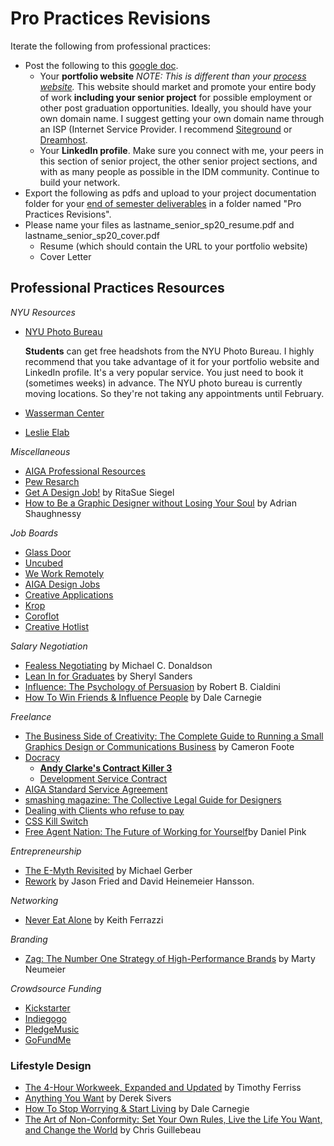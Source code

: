 # Pro Practices Revisions

Iterate the following from professional practices:

* Post the following to this [google doc](https://docs.google.com/document/d/1OcgV14fQ-5CF06pYlxactQf4kqYFKBWtfOupdwr-h5s/edit?usp=sharing). 
  * Your **portfolio website** _NOTE: This is different than your_ [_process website_](../pre-work/website.md)_._  This website should market and promote your entire body of work **including your senior project** for possible employment or other post graduation opportunities. Ideally, you should have your own domain name. I suggest getting your own domain name through an ISP \(Internet Service Provider. I recommend [Siteground](http://siteground.com) or [Dreamhost](http://dreamhost.com).
  * Your **LinkedIn profile**. Make sure you connect with me, your peers in this section of senior project, the other senior project sections, and with as many people as possible in the IDM community. Continue to build your network.
* Export the following as pdfs and upload to your project documentation folder for your [end of semester deliverables](./) in a folder named "Pro Practices Revisions".
* Please name your files as lastname\_senior\_sp20\_resume.pdf and lastname\_senior\_sp20\_cover.pdf 
  * Resume \(which should contain the URL to your portfolio website\)
  * Cover Letter

## Professional Practices Resources

_NYU Resources_

* [NYU Photo Bureau](https://www.nyu.edu/about/leadership-university-administration/office-of-the-president/university-relationsandpublicaffairs/public-affairs/photo-bureau.html)

  **Students** can get free headshots from the NYU Photo Bureau. I highly recommend that you take advantage of it for your portfolio website and LinkedIn profile. It's a very popular service. You just need to book it \(sometimes weeks\) in advance. The NYU photo bureau is currently moving locations. So they're not taking any appointments until February.

* [Wasserman Center](https://www.nyu.edu/students/student-information-and-resources/career-development-and-jobs.html)
* [Leslie Elab](http://entrepreneur.nyu.edu/)

_Miscellaneous_

* [AIGA Professional Resources](http://www.aiga.org/professional-resources)
* [Pew Resarch](http://www.pewresearch.org/)
* [Get A Design Job!](http://www.aiga.org/get-a-design-job) by RitaSue Siegel
* [How to Be a Graphic Designer without Losing Your Soul](https://www.amazon.com/Graphic-Designer-without-Losing-Expanded/dp/1568989830/ref=tmm_pap_swatch_0?_encoding=UTF8&qid=1516586778&sr=1-1-spell) by Adrian Shaughnessy 

_Job Boards_

* [Glass Door](http://glassdoor.com)
* [Uncubed](https://uncubed.com)
* [We Work Remotely](https://weworkremotely.com) 
* [AIGA Design Jobs](http://designjobs.aiga.org)
* [Creative Applications](http://www.creativeapplications.net/job-board)
* [Krop](http://www.krop.com)
* [Coroflot](http://www.coroflot.com/public/jobs_browse.asp)
* [Creative Hotlist](http://www.creativehotlist.com)

_Salary Negotiation_

* [Fealess Negotiating](https://www.amazon.com/Fearless-Negotiating-Michael-C-Donaldson/dp/1259584801/ref=sr_1_1_twi_pap_2?ie=UTF8&qid=1516674344&sr=8-1&keywords=fearless+negotiating) by Michael C. Donaldson
* [Lean In for Graduates](http://www.amazon.com/Lean-Graduates-Sheryl-Sandberg/dp/0385353677/ref=sr_1_1?ie=UTF8&qid=1442940600&sr=8-1&keywords=lean+in+for+graduates) by Sheryl Sanders 
* [Influence: The Psychology of Persuasion](https://www.amazon.com/Influence-Psychology-Persuasion-Robert-Cialdini/dp/006124189X/ref=sr_1_4?s=books&ie=UTF8&qid=1516674402&sr=1-4&keywords=influence) by Robert B. Cialdini
* [How To Win Friends & Influence People](https://www.amazon.com/How-Win-Friends-Influence-People-ebook/dp/B003WEAI4E/ref=sr_1_3?s=books&ie=UTF8&qid=1516674757&sr=1-3&keywords=dale+carnegie) by Dale Carnegie

_Freelance_

* [The Business Side of Creativity: The Complete Guide to Running a Small Graphics Design or Communications Business](https://www.amazon.com/Business-Side-Creativity-Comprehensive-Communications/dp/0393734005/ref=la_B00IMVP96O_1_1?s=books&ie=UTF8&qid=1516586595&sr=1-1) by Cameron Foote 
* [Docracy](http://www.docracy.com/doc/showalluserdocs?sortBy=4&page=1&userId=7435)
  * [**Andy Clarke's Contract Killer 3**](http://stuffandnonsense.co.uk/projects/contract-killer)
  * [Development Service Contract](https://www.docracy.com/7079/development-service-contract)
* [AIGA Standard Service Agreement](http://www.aiga.org/standard-agreement/)
* [smashing magazine: The Collective Legal Guide for Designers](http://www.smashingmagazine.com/2013/04/03/legal-guide-contract-samples-for-designers/)
* [Dealing with Clients who refuse to pay](http://www.smashingmagazine.com/2010/04/09/dealing-with-clients-who-refuse-to-pay)
* [CSS Kill Switch](http://csskillswitch.com)
* [Free Agent Nation: The Future of Working for Yourself](https://www.amazon.com/Free-Agent-Nation-Working-Yourself/dp/0446678791/ref=asap_bc?ie=UTF8)by Daniel Pink 

_Entrepreneurship_

* [The E-Myth Revisited](https://www.amazon.com/E-Myth-Revisited-Small-Businesses-About/dp/0887307280/ref=tmm_pap_swatch_0?_encoding=UTF8&qid=1516833277&sr=8-1) by Michael Gerber
* [Rework](https://www.amazon.com/Rework-Jason-Fried/dp/0307463745/ref=sr_1_1_twi_har_2?s=books&ie=UTF8&qid=1516586631&sr=1-1&keywords=rework) by Jason Fried and David Heinemeier Hansson.

_Networking_

* [Never Eat Alone](https://www.amazon.com/Never-Eat-Alone-Expanded-Updated/dp/B00H6JBFOS/ref=sr_1_1?s=books&ie=UTF8&qid=1516833304&sr=1-1&keywords=never+eat+alone) by Keith Ferrazzi 

_Branding_

* [Zag: The Number One Strategy of High-Performance Brands](https://www.amazon.com/Zag-Number-Strategy-High-Performance-Brands/dp/0321426770/ref=sr_1_3?ie=UTF8&qid=1516833998&sr=8-3&keywords=marty+neumeier) by Marty Neumeier

_Crowdsource Funding_

* [Kickstarter](http://kickstarter.com)
* [Indiegogo](http://www.indiegogo.com)
* [PledgeMusic](http://pledgemusic.com)
* [GoFundMe](http://gofundme.com)

### Lifestyle Design

* [The 4-Hour Workweek, Expanded and Updated](http://www.amazon.com/4-Hour-Workweek-Expanded-Updated-Cutting-Edge/dp/0307465357/ref=sr_1_2?s=books&ie=UTF8&qid=1312561321&sr=1-2) by Timothy Ferriss
* [Anything You Want](http://www.amazon.com/Anything-You-Want-Derek-Sivers/dp/1936719118/ref=sr_1_1?s=books&ie=UTF8&qid=1312561032&sr=1-1) by Derek Sivers
* [How To Stop Worrying & Start Living](https://www.amazon.com/How-stop-worrying-start-living-ebook/dp/B01NCV2RIR/) by Dale Carnegie
* [The Art of Non-Conformity: Set Your Own Rules, Live the Life You Want, and Change the World](http://www.amazon.com/Art-Non-Conformity-Rules-Change-World/dp/0399536108/ref=sr_1_1?s=books&ie=UTF8&qid=1312561247&sr=1-1) by Chris Guillebeau

